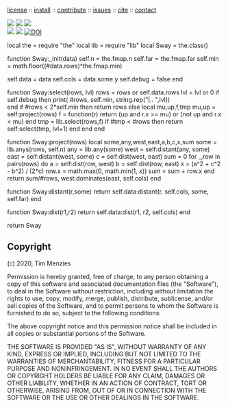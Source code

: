 <p> <a
href="https://github.com/sehero/lua/blob/master/LICENSE">license</a> :: <a
href="https://github.com/sehero/lua/blob/master/INSTALL.md#top">install</a> :: <a
href="https://github.com/sehero/lua/blob/master/CODE_OF_CONDUCT.md#top">contribute</a> :: <a
href="https://github.com/sehero/lua/issues">issues</a> :: <a
href="https://github.com/sehero/lua/blob/master/CITATION.md#top">cite</a> :: <a
href="https://github.com/sehero/lua/blob/master/CONTACT.md#top">contact</a> </p><p> 
<img src="https://img.shields.io/badge/license-mit-red">   
<img src="https://img.shields.io/badge/language-lua-orange">    
<img src="https://img.shields.io/badge/purpose-ai,se-blueviolet"><br>
<img src="https://img.shields.io/badge/platform-mac,*nux-informational">
<a href="https://travis-ci.org/github/sehero/lua"><img 
src="https://travis-ci.org/sehero/lua.svg?branch=master"></a>
<a href="https://zenodo.org/badge/latestdoi/263210595"><img src="https://zenodo.org/badge/263210595.svg" alt="DOI"></a></p>
local the  = require "the"
local lib  = require "lib"
local Sway = the.class()

function Sway:_init(data)
  self.n     = the.fmap.n
  self.far   = the.fmap.far
  self.min   = math.floor((#data.rows)^the.fmap.min)

  self.data  = data 
  self.cols  = data.some.y
  self.debug = false
end 

function Sway:select(rows, lvl)
  rows = rows or self.data.rows
  lvl  = lvl or 0
  if self.debug then 
    print( #rows, self.min, string.rep("|.. ",lvl))  
  end
  if   #rows < 2*self.min 
  then return rows
  else
    local mu,up,f,tmp
    mu,up = self:project(rows)
    f     = function(r) return (up     and r.x >= mu) or 
                                (not up and r.x <  mu) end
    tmp   = lib.select(rows,f)
    if #tmp < #rows then 
      return self:select(tmp, lvl+1) end end 
end

function Sway:project(rows)
  local some,any,west,east,a,b,c,x,sum
  some = lib.anys(rows, self.n)
  any  = lib.any(some)
  west = self:distant(any,  some)
  east = self:distant(west, some)
  c    = self:dist(west, east)
  sum  = 0
  for _,row in pairs(rows) do
    a     = self:dist(row, west)
    b     = self:dist(row, east)
    x     = (a^2 + c^2 - b^2) / (2*c)
    row.x = math.max(0, math.min(1, x))
    sum   = sum + row.x
  end
  return sum/#rows, west:dominates(east, self.cols)
end

function Sway:distant(r,some)
  return self.data:distant(r, self.cols, some, self.far) end 

function Sway:dist(r1,r2)
  return self.data:dist(r1, r2, self.cols) end

return Sway

## Copyright

(c) 2020, Tim Menzies

Permission is hereby granted, free of charge, to any person obtaining a copy
of this software and associated documentation files (the "Software"), to deal
in the Software without restriction, including without limitation the rights
to use, copy, modify, merge, publish, distribute, sublicense, and/or sell
copies of the Software, and to permit persons to whom the Software is
furnished to do so, subject to the following conditions:

The above copyright notice and this permission notice shall be included in all
copies or substantial portions of the Software.

THE SOFTWARE IS PROVIDED "AS IS", WITHOUT WARRANTY OF ANY KIND, EXPRESS OR
IMPLIED, INCLUDING BUT NOT LIMITED TO THE WARRANTIES OF MERCHANTABILITY,
FITNESS FOR A PARTICULAR PURPOSE AND NONINFRINGEMENT. IN NO EVENT SHALL THE
AUTHORS OR COPYRIGHT HOLDERS BE LIABLE FOR ANY CLAIM, DAMAGES OR OTHER
LIABILITY, WHETHER IN AN ACTION OF CONTRACT, TORT OR OTHERWISE, ARISING FROM,
OUT OF OR IN CONNECTION WITH THE SOFTWARE OR THE USE OR OTHER DEALINGS IN THE
SOFTWARE.

